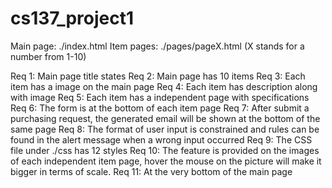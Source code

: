 # cs137_project1
Main page: ./index.html
Item pages: ./pages/pageX.html (X stands for a number from 1-10)

Req 1: Main page title states
Req 2: Main page has 10 items
Req 3: Each item has a image on the main page
Req 4: Each item has description along with image
Req 5: Each item has a independent page with specifications
Req 6: The form is at the bottom of each item page
Req 7: After submit a purchasing request, the generated email will be shown at the bottom of the same page
Req 8: The format of user input is constrained and rules can be found in the alert message when a wrong input occurred
Req 9: The CSS file under ./css has 12 styles
Req 10: The feature is provided on the images of each independent item page, hover the mouse on the picture will make it bigger in terms of scale. 
Req 11: At the very bottom of the main page